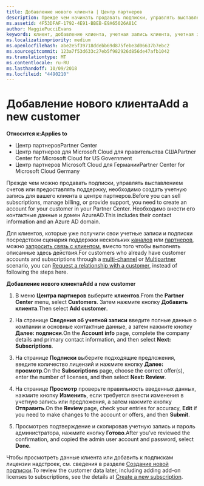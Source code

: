 ```yaml
---
title: Добавление нового клиента | Центр партнеров
description: Прежде чем начинать продавать подписки, управлять выставлением счетов или предоставлять поддержку, необходимо зарегистрировать клиента в Центре партнеров. Необходимо внести его контактные данные и домен AzureAD.
ms.assetid: 4F53DFAF-1792-4E91-BBEB-E9A65026A81C
author: MaggiePucciEvans
keywords: клиент, добавление клиента, учетная запись клиента, учетная запись клиента в Центре партнеров, клиенты, добавление клиентов, создание учетной записи клиента
ms.localizationpriority: medium
ms.openlocfilehash: abe2e5f39718ddebb69d875febe3d06637b7ebc2
ms.sourcegitcommit: 123a7f53d633c27eb5f982926d856de47afb1042
ms.translationtype: MT
ms.contentlocale: ru-RU
ms.lasthandoff: 10/09/2018
ms.locfileid: "4490210"
---
```

# <a name="add-a-new-customer"></a><span data-ttu-id="80d10-105">Добавление нового клиента</span><span class="sxs-lookup"><span data-stu-id="80d10-105">Add a new customer</span></span>

**<span data-ttu-id="80d10-106">Относится к:</span><span class="sxs-lookup"><span data-stu-id="80d10-106">Applies to</span></span>**

-  <span data-ttu-id="80d10-107">Центр партнеров</span><span class="sxs-lookup"><span data-stu-id="80d10-107">Partner Center</span></span>
-  <span data-ttu-id="80d10-108">Центр партнеров для Microsoft Cloud для правительства США</span><span class="sxs-lookup"><span data-stu-id="80d10-108">Partner Center for Microsoft Cloud for US Government</span></span>
-  <span data-ttu-id="80d10-109">Центр партнеров Microsoft Cloud для Германии</span><span class="sxs-lookup"><span data-stu-id="80d10-109">Partner Center for Microsoft Cloud Germany</span></span>


<span data-ttu-id="80d10-110">Прежде чем можно продавать подписки, управлять выставлением счетов или предоставлять поддержку, необходимо создать учетную запись для вашего клиента в центре партнеров.</span><span class="sxs-lookup"><span data-stu-id="80d10-110">Before you can sell subscriptions, manage billing, or provide support, you need to create an account for your customer in your Partner  Center.</span></span> <span data-ttu-id="80d10-111">Необходимо внести его контактные данные и домен AzureAD.</span><span class="sxs-lookup"><span data-stu-id="80d10-111">This includes their contact information and an Azure AD domain.</span></span>

<span data-ttu-id="80d10-112">Для клиентов, которые уже получили свои учетные записи и подписки посредством сценария поддержки нескольких [каналов](multichannel.md) или [партнеров](multipartner.md), можно [запросить связь с клиентом](request-a-relationship-with-a-customer.md), вместо того чтобы выполнять описанные здесь действия.</span><span class="sxs-lookup"><span data-stu-id="80d10-112">For customers who already have customer accounts and subscriptions through a [multi-channel](multichannel.md) or [Multipartner](multipartner.md) scenario, you can [Request a relationship with a customer](request-a-relationship-with-a-customer.md), instead of following the steps here.</span></span>

**<span data-ttu-id="80d10-113">Добавление нового клиента</span><span class="sxs-lookup"><span data-stu-id="80d10-113">Add a new customer</span></span>**

1.  <span data-ttu-id="80d10-114">В меню **Центра партнеров** выберите **клиентов**.</span><span class="sxs-lookup"><span data-stu-id="80d10-114">From the **Partner Center** menu, select **Customers**.</span></span> <span data-ttu-id="80d10-115">Затем нажмите кнопку **Добавить клиента**.</span><span class="sxs-lookup"><span data-stu-id="80d10-115">Then select **Add customer**.</span></span>

2.  <span data-ttu-id="80d10-116">На странице **Сведения об учетной записи** введите полные данные о компании и основные контактные данные, а затем нажмите кнопку **Далее: подписки**.</span><span class="sxs-lookup"><span data-stu-id="80d10-116">On the **Account info** page, complete the company details and primary contact information, and then select **Next: Subscriptions**.</span></span>

3.  <span data-ttu-id="80d10-117">На странице **Подписки** выберите подходящие предложения, введите количество лицензий и нажмите кнопку **Далее: просмотр**.</span><span class="sxs-lookup"><span data-stu-id="80d10-117">On the **Subscriptions** page, choose the correct offer(s), enter the number of licenses, and then select **Next: Review**.</span></span>

4.  <span data-ttu-id="80d10-118">На странице **Просмотр** проверьте правильность введенных данных, нажмите кнопку **Изменить**, если требуется внести изменения в учетную запись или предложения, а затем нажмите кнопку **Отправить**.</span><span class="sxs-lookup"><span data-stu-id="80d10-118">On the **Review** page, check your entries for accuracy, **Edit** if you need to make changes to the account or offers, and then **Submit**.</span></span>

5.  <span data-ttu-id="80d10-119">Просмотрев подтверждение и скопировав учетную запись и пароль администратора, нажмите кнопку **Готово**.</span><span class="sxs-lookup"><span data-stu-id="80d10-119">After you’ve reviewed the confirmation, and copied the admin user account and password, select **Done**.</span></span>

<span data-ttu-id="80d10-120">Чтобы просмотреть данные клиента или добавить к подпискам лицензии надстроек, см. сведения в разделе [Создание новой подписки](create-a-new-subscription.md).</span><span class="sxs-lookup"><span data-stu-id="80d10-120">To review the customer data later, including adding add-on licenses to subscriptions, see the details at [Create a new subscription](create-a-new-subscription.md).</span></span>

 

 



